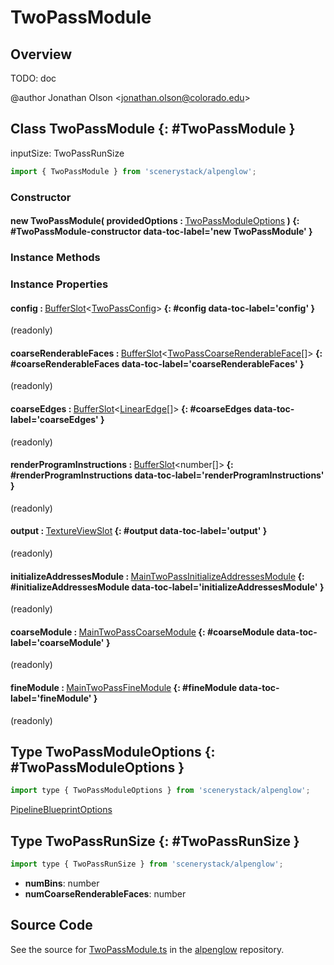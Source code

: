 # TwoPassModule

## Overview

TODO: doc

@author Jonathan Olson &lt;jonathan.olson@colorado.edu&gt;

## Class TwoPassModule {: #TwoPassModule }


inputSize: TwoPassRunSize

```js
import { TwoPassModule } from 'scenerystack/alpenglow';
```
### Constructor

#### new TwoPassModule( providedOptions : <span style="font-weight: 400;">[TwoPassModuleOptions](../alpenglow/TwoPassModule.md#TwoPassModuleOptions)</span> ) {: #TwoPassModule-constructor data-toc-label='new TwoPassModule' }

### Instance Methods



### Instance Properties

#### config : <span style="font-weight: 400;">[BufferSlot](../alpenglow/BufferSlot.md)&lt;[TwoPassConfig](../alpenglow/TwoPassConfig.md)&gt;</span> {: #config data-toc-label='config' }

(readonly)

#### coarseRenderableFaces : <span style="font-weight: 400;">[BufferSlot](../alpenglow/BufferSlot.md)&lt;[TwoPassCoarseRenderableFace](../alpenglow/TwoPassCoarseRenderableFace.md)[]&gt;</span> {: #coarseRenderableFaces data-toc-label='coarseRenderableFaces' }

(readonly)

#### coarseEdges : <span style="font-weight: 400;">[BufferSlot](../alpenglow/BufferSlot.md)&lt;[LinearEdge](../alpenglow/LinearEdge.md)[]&gt;</span> {: #coarseEdges data-toc-label='coarseEdges' }

(readonly)

#### renderProgramInstructions : <span style="font-weight: 400;">[BufferSlot](../alpenglow/BufferSlot.md)&lt;<span style="color: hsla(calc(var(--md-hue) + 180deg),80%,40%,1);">number</span>[]&gt;</span> {: #renderProgramInstructions data-toc-label='renderProgramInstructions' }

(readonly)

#### output : <span style="font-weight: 400;">[TextureViewSlot](../alpenglow/TextureViewSlot.md)</span> {: #output data-toc-label='output' }

(readonly)

#### initializeAddressesModule : <span style="font-weight: 400;">[MainTwoPassInitializeAddressesModule](../alpenglow/MainTwoPassInitializeAddressesModule.md)</span> {: #initializeAddressesModule data-toc-label='initializeAddressesModule' }

(readonly)

#### coarseModule : <span style="font-weight: 400;">[MainTwoPassCoarseModule](../alpenglow/MainTwoPassCoarseModule.md)</span> {: #coarseModule data-toc-label='coarseModule' }

(readonly)

#### fineModule : <span style="font-weight: 400;">[MainTwoPassFineModule](../alpenglow/MainTwoPassFineModule.md)</span> {: #fineModule data-toc-label='fineModule' }

(readonly)



## Type TwoPassModuleOptions {: #TwoPassModuleOptions }


```js
import type { TwoPassModuleOptions } from 'scenerystack/alpenglow';
```


[PipelineBlueprintOptions](../alpenglow/PipelineBlueprint.md#PipelineBlueprintOptions)



## Type TwoPassRunSize {: #TwoPassRunSize }


```js
import type { TwoPassRunSize } from 'scenerystack/alpenglow';
```


- **numBins**: <span style="color: hsla(calc(var(--md-hue) + 180deg),80%,40%,1);">number</span>
- **numCoarseRenderableFaces**: <span style="color: hsla(calc(var(--md-hue) + 180deg),80%,40%,1);">number</span>




## Source Code

See the source for [TwoPassModule.ts](https://github.com/phetsims/alpenglow/blob/main/js/webgpu/modules/rasterize-two-pass/TwoPassModule.ts) in the [alpenglow](https://github.com/phetsims/alpenglow) repository.
